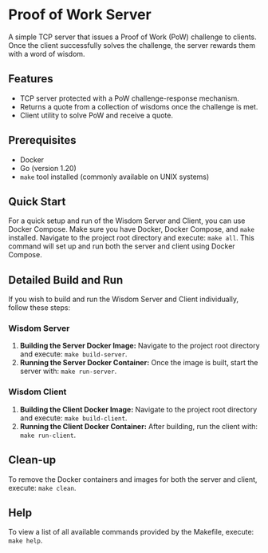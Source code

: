 # Proof of Work Server

A simple TCP server that issues a Proof of Work (PoW) challenge to clients. Once the client successfully solves the challenge, the server rewards them with a word of wisdom.

## Features
- TCP server protected with a PoW challenge-response mechanism.
- Returns a quote from a collection of wisdoms once the challenge is met.
- Client utility to solve PoW and receive a quote.

## Prerequisites
- Docker
- Go (version 1.20)
- `make` tool installed (commonly available on UNIX systems)

## Quick Start
For a quick setup and run of the Wisdom Server and Client, you can use Docker Compose. Make sure you have Docker, Docker Compose, and `make` installed. Navigate to the project root directory and execute: `make all`. This command will set up and run both the server and client using Docker Compose.

## Detailed Build and Run
If you wish to build and run the Wisdom Server and Client individually, follow these steps:

### Wisdom Server
1. **Building the Server Docker Image:** Navigate to the project root directory and execute: `make build-server`.
2. **Running the Server Docker Container:** Once the image is built, start the server with: `make run-server`.

### Wisdom Client
1. **Building the Client Docker Image:** Navigate to the project root directory and execute: `make build-client`.
2. **Running the Client Docker Container:** After building, run the client with: `make run-client`.

## Clean-up
To remove the Docker containers and images for both the server and client, execute: `make clean`.

## Help
To view a list of all available commands provided by the Makefile, execute: `make help`.
